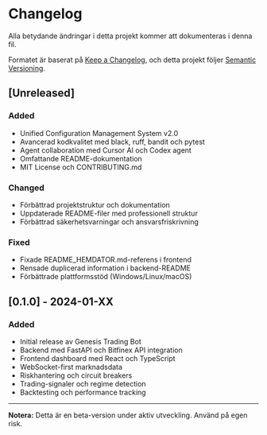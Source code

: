 # Changelog

Alla betydande ändringar i detta projekt kommer att dokumenteras i denna fil.

Formatet är baserat på [Keep a Changelog](https://keepachangelog.com/en/1.0.0/),
och detta projekt följer [Semantic Versioning](https://semver.org/spec/v2.0.0.html).

## [Unreleased]

### Added
- Unified Configuration Management System v2.0
- Avancerad kodkvalitet med black, ruff, bandit och pytest
- Agent collaboration med Cursor AI och Codex agent
- Omfattande README-dokumentation
- MIT License och CONTRIBUTING.md

### Changed
- Förbättrad projektstruktur och dokumentation
- Uppdaterade README-filer med professionell struktur
- Förbättrad säkerhetsvarningar och ansvarsfriskrivning

### Fixed
- Fixade README_HEMDATOR.md-referens i frontend
- Rensade duplicerad information i backend-README
- Förbättrade plattformsstöd (Windows/Linux/macOS)

## [0.1.0] - 2024-01-XX

### Added
- Initial release av Genesis Trading Bot
- Backend med FastAPI och Bitfinex API integration
- Frontend dashboard med React och TypeScript
- WebSocket-first marknadsdata
- Riskhantering och circuit breakers
- Trading-signaler och regime detection
- Backtesting och performance tracking

---

**Notera:** Detta är en beta-version under aktiv utveckling. Använd på egen risk.
